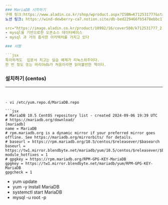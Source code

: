 ```yaml
---
### MariaDB 시작하기 
구매 링크:https://www.aladin.co.kr/shop/wproduct.aspx?ISBN=K712531777&start=pnaver_02
노션 링크: https://wind-dewberry-ca7.notion.site/db-bed229466fb5478ebbc17b3a5c356b63?pvs=4

src="https://image.aladin.co.kr/product/10992/16/cover500/k712531777_2.jpg"
- mysql을 기반으로한 오픈소스 데이터베이스
- mysql 과 거의 흡사한 아키텍처를 가지고 있다

### 서평

```jsx
특이하게도  입문서 치고는 실습 예제가 리눅스위주이다.
한 번 정도 또는 마리아db가 처음이라면 읽어볼만한 책이다.
```

### 설치하기 (centos)

---
```


- vi /etc/yum.repo.d/MariaDB.repo

```jsx
# MariaDB 10.5 CentOS repository list - created 2024-09-06 19:39 UTC
# https://mariadb.org/download/
[mariadb]
name = MariaDB
# rpm.mariadb.org is a dynamic mirror if your preferred mirror goes offline. See https://mariadb.org/mirrorbits/ for details.
# baseurl = https://rpm.mariadb.org/10.5/centos/$releasever/$basearch
baseurl = https://tw1.mirror.blendbyte.net/mariadb/yum/10.5/centos/$releasever/$basearch
module_hotfixes = 1
# gpgkey = https://rpm.mariadb.org/RPM-GPG-KEY-MariaDB
gpgkey = https://tw1.mirror.blendbyte.net/mariadb/yum/RPM-GPG-KEY-MariaDB
gpgcheck = 1

```

- yum update
- yum -y install MariaDB
- systemctl start MariaDB
- mysql -u  root -p
